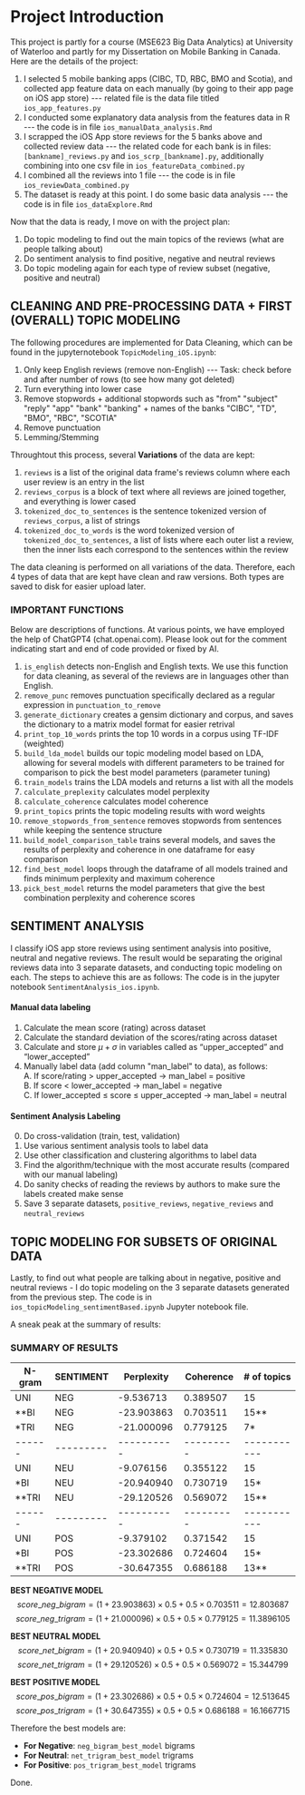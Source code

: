 # Project Introduction 

This project is partly for a course (MSE623 Big Data Analytics) at University of Waterloo and partly for my Dissertation on Mobile Banking in Canada. Here are the details of the project: 

1. I selected 5 mobile banking apps (CIBC, TD, RBC, BMO and Scotia), and collected app feature data on each manually (by going to their app page on iOS app store) --- related file is the data file titled `ios_app_features.py` 
2. I conducted some explanatory data analysis from the features data in R --- the code is in file `ios_manualData_analysis.Rmd`
3. I scrapped the iOS App store reviews for the 5 banks above and collected review data --- the related code for each bank is in files: `[bankname]_reviews.py` and `ios_scrp_[bankname].py`, additionally combining into one csv file in `ios_featureData_combined.py`
4. I combined all the reviews into 1 file --- the code is in file `ios_reviewData_combined.py`
5. The dataset is ready at this point. I do some basic data analysis --- the code is in file `ios_dataExplore.Rmd` 

Now that the data is ready, I move on with the project plan: 
1. Do topic modeling to find out the main topics of the reviews (what are people talking about)
2. Do sentiment analysis to find positive, negative and neutral reviews
3. Do topic modeling again for each type of review subset (negative, positive and neutral) 

## CLEANING AND PRE-PROCESSING DATA + FIRST (OVERALL) TOPIC MODELING 
The following procedures are implemented for Data Cleaning, which can be found in the jupyternotebook `TopicModeling_iOS.ipynb`: 

1. Only keep English reviews (remove non-English) --- Task: check before and after number of rows (to see how many got deleted)
2. Turn everything into lower case 
3. Remove stopwords + additional stopwords such as "from" "subject" "reply" "app" "bank" "banking" + names of the banks "CIBC", "TD", "BMO", "RBC", "SCOTIA"
4. Remove punctuation 
5. Lemming/Stemming  

Throughtout this process, several **Variations** of the data are kept: 
1. `reviews` is a list of the original data frame's reviews column where each user review is an entry in the list
2. `reviews_corpus` is a block of text where all reviews are joined together, and everything is lower cased  
3. `tokenized_doc_to_sentences` is the sentence tokenized version of `reviews_corpus`, a list of strings 
4. `tokenized_doc_to_words` is the word tokenized version of `tokenized_doc_to_sentences`, a list of lists where each outer list a review, then the inner lists each correspond to the sentences within the review 

The data cleaning is performed on all variations of the data. Therefore, each 4 types of data that are kept have clean and raw versions. Both types are saved to disk for easier upload later. 

### IMPORTANT FUNCTIONS 

Below are descriptions of functions. At various points, we have employed the help of ChatGPT4 (chat.openai.com). Please look out for the comment indicating start and end of code provided or fixed by AI. 

1. `is_english` detects non-English and English texts. We use this function for data cleaning, as several of the reviews are in languages other than English. 
2. `remove_punc` removes punctuation specifically declared as a regular expression in `punctuation_to_remove` 
3. `generate_dictionary` creates a gensim dictionary and corpus, and saves the dictionary to a matrix model format for easier retrival 
4. `print_top_10_words` prints the top 10 words in a corpus using TF-IDF (weighted)
5. `build_lda_model` builds our topic modeling model based on LDA, allowing for several models with different parameters to be trained for comparison to pick the best model parameters (parameter tuning)
6. `train_models` trains the LDA models and returns a list with all the models 
7. `calculate_preplexity` calculates model perplexity 
8. `calculate_coherence` calculates model coherence 
9. `print_topics` prints the topic modeling results with word weights 
10. `remove_stopwords_from_sentence` removes stopwords from sentences while keeping the sentence structure   
11. `build_model_comparison_table` trains several models, and saves the results of perplexity and coherence in one dataframe for easy comparison 
12. `find_best_model` loops through the dataframe of all models trained and finds minimum perplexity and maximum coherence 
13. `pick_best_model` returns the model parameters that give the best combination perplexity and coherence scores 

## SENTIMENT ANALYSIS 
I classify iOS app store reviews using sentiment analysis into positive, neutral and negative reviews. The result would be separating the original reviews data into 3 separate datasets, and conducting topic modeling on each. The steps to achieve this are as follows: 
The code is in the jupyter notebook `SentimentAnalysis_ios.ipynb`. 

#### Manual data labeling 
1. Calculate the mean score (rating) across dataset  
2. Calculate the standard deviation of the scores/rating across dataset  
3. Calculate and store $\mu + \sigma$ in variables called as “upper_accepted” and “lower_accepted”  
4. Manually label data (add column "man_label" to data), as follows:  
	A. If score/rating > upper_accepted  $\rightarrow$  man_label = positive  
	B. If score < lower_accepted $\rightarrow$ man_label = negative  
	C. If lower_accepted $\leq$  score $\leq$ upper_accepted  $\rightarrow$ man_label = neutral  


#### Sentiment Analysis Labeling 
0. Do cross-validation (train, test, validation) 
1. Use various sentiment analysis tools to label data 
2. Use other classification and clustering algorithms to label data 
3. Find the algorithm/technique with the most accurate results (compared with our manual labeling)
4. Do sanity checks of reading the reviews by authors to make sure the labels created make sense  
5. Save 3 separate datasets, `positive_reviews`, `negative_reviews` and `neutral_reviews` 

## TOPIC MODELING FOR SUBSETS OF ORIGINAL DATA 
Lastly, to find out what people are talking about in negative, positive and neutral reviews - I do topic modeling on the 3 separate datasets generated from the previous step. The code is in `ios_topicModeling_sentimentBased.ipynb` Jupyter notebook file. 

A sneak peak at the summary of results: 
### SUMMARY OF RESULTS 

|N-gram|SENTIMENT|Perplexity|Coherence|# of topics|
|------|---------|----------|---------|-----------|
UNI | NEG | -9.536713 | 0.389507 | 15| 
**BI | NEG | -23.903863 | 0.703511 | 15**| 
*TRI | NEG | -21.000096 | 0.779125 | 7*| 
|------|---------|----------|---------|-----------|
UNI | NEU | -9.076156 | 0.355122 | 15 | 
*BI | NEU | -20.940940 | 0.730719 | 15*| 
**TRI | NEU | -29.120526 | 0.569072 | 15**| 
|------|---------|----------|---------|-----------|
UNI | POS | -9.379102 | 0.371542 | 15 | 
*BI | POS | -23.302686 | 0.724604 | 15* | 
**TRI | POS | -30.647355 | 0.686188 | 13**| 

**BEST NEGATIVE MODEL** 
$$score\_neg\_bigram  = (1 + 23.903863) \times 0.5 + 0.5 \times 0.703511 = 12.803687$$
$$score\_neg\_trigram = (1 + 21.000096) \times 0.5 + 0.5 \times 0.779125 = 11.3896105$$

**BEST NEUTRAL MODEL** 
$$score\_net\_bigram  = (1 + 20.940940) \times 0.5 + 0.5 \times 0.730719 = 11.335830$$
$$score\_net\_trigram = (1 + 29.120526) \times 0.5 + 0.5 \times 0.569072 = 15.344799$$ 


**BEST POSITIVE MODEL** 
$$score\_pos\_bigram  = (1 + 23.302686) \times 0.5 + 0.5 \times 0.724604 = 12.513645$$
$$score\_pos\_trigram = (1 + 30.647355) \times 0.5 + 0.5 \times 0.686188 = 16.1667715$$
 

Therefore the best models are: 

- **For Negative**: `neg_bigram_best_model` bigrams 
- **For Neutral**: `net_trigram_best_model` trigrams 
- **For Positive**: `pos_trigram_best_model` trigrams 




Done. 




